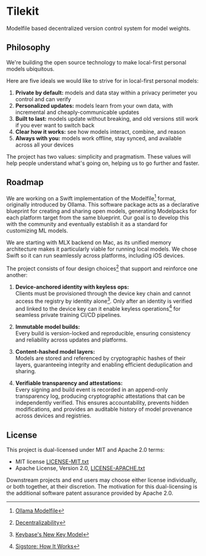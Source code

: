 # Tilekit
Modelfile based decentralized version control system for model weights.


## Philosophy

We're building the open source technology to make local-first personal models ubiquitous.

Here are five ideals we would like to strive for in local-first personal models:

1. **Private by default:** models and data stay within a privacy perimeter you control and can verify  
2. **Personalized updates:** models learn from your own data, with incremental and cheaply-communicable updates  
3. **Built to last:** models update without breaking, and old versions still work if you ever want to switch back  
4. **Clear how it works:** see how models interact, combine, and reason  
5. **Always with you:** models work offline, stay synced, and available across all your devices  

The project has two values: simplicity and pragmatism. These values will help people understand what's going on, helping us to go further and faster.

## Roadmap

We are working on a Swift implementation of the Modelfile[^1] format, originally introduced by Ollama. This software package acts as a declarative blueprint for creating and sharing open models, generating Modelpacks for each platform target from the same blueprint. Our goal is to develop this with the community and eventually establish it as a standard for customizing ML models.

We are starting with MLX backend on Mac, as its unified memory architecture makes it particularly viable for running local models. We chose Swift so it can run seamlessly across platforms, including iOS devices.

The project consists of four design choices[^2] that support and reinforce one another:

1. **Device-anchored identity with keyless ops:**  
   Clients must be provisioned through the device key chain and cannot access the registry by identity alone[^3]. Only after an identity is verified and linked to the device key can it enable keyless operations[^4] for seamless private training CI/CD pipelines.

2. **Immutable model builds:**  
   Every build is version-locked and reproducible, ensuring consistency and reliability across updates and platforms.

3. **Content-hashed model layers:**  
   Models are stored and referenced by cryptographic hashes of their layers, guaranteeing integrity and enabling efficient deduplication and sharing.

4. **Verifiable transparency and attestations:**  
   Every signing and build event is recorded in an append-only transparency log, producing cryptographic attestations that can be independently verified. This ensures accountability, prevents hidden modifications, and provides an auditable history of model provenance across devices and registries.

## License

This project is dual-licensed under MIT and Apache 2.0 terms:

- MIT license [LICENSE-MIT.txt](https://github.com/tileslauncher/tilekit/blob/main/LICENSE-MIT.txt)
- Apache License, Version 2.0, [LICENSE-APACHE.txt](https://github.com/tileslauncher/tilekit/blob/main/LICENSE-APACHE.txt)

Downstream projects and end users may choose either license individually, or both together, at their discretion. The motivation for this dual-licensing is the additional software patent assurance provided by Apache 2.0.

[^1]: [Ollama Modelfile](https://ollama.readthedocs.io/en/modelfile/)  
[^2]: [Decentralizability](https://newsletter.squishy.computer/p/decentralizability)  
[^3]: [Keybase's New Key Model](https://keybase.io/blog/keybase-new-key-model)  
[^4]: [Sigstore: How It Works](https://www.sigstore.dev/how-it-works)

